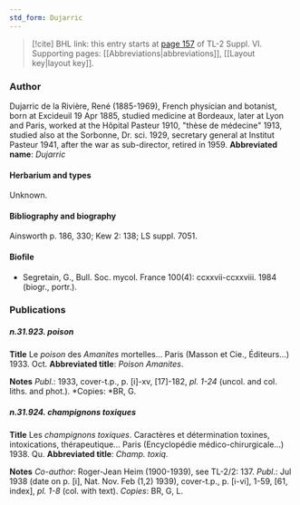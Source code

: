 ```yaml
---
std_form: Dujarric
---
```


> [!cite] BHL link: this entry starts at [page 157](https://www.biodiversitylibrary.org/page/33260145) of TL-2 Suppl. VI.
> Supporting pages: [[Abbreviations|abbreviations]], [[Layout key|layout key]].

### Author

Dujarric de la Rivière, René (1885-1969), French physician and botanist, born at Excideuil 19 Apr 1885, studied medicine at Bordeaux, later at Lyon and Paris, worked at the Hôpital Pasteur 1910, "thèse de médecine" 1913, studied also at the Sorbonne, Dr. sci. 1929, secretary general at Institut Pasteur 1941, after the war as sub-director, retired in 1959. 
**Abbreviated name**: *Dujarric*

#### Herbarium and types

Unknown.

#### Bibliography and biography

Ainsworth p. 186, 330; Kew 2: 138; LS suppl. 7051.

#### Biofile

- Segretain, G., Bull. Soc. mycol. France 100(4): ccxxvii-ccxxviii. 1984 (biogr., portr.).

### Publications

##### n.31.923. poison

**Title**
Le *poison* des *Amanites* mortelles... Paris (Masson et Cie., Éditeurs...) 1933. Oct.
**Abbreviated title**: *Poison Amanites*.

**Notes**
*Publ*.: 1933, cover-t.p., p. \[i\]-xv, \[17\]-182, *pl. 1-24* (uncol. and col. liths. and phot.). *Copies: *BR, G.

##### n.31.924. champignons toxiques

**Title**
Les *champignons toxiques*. Caractères et détermination toxines, intoxications, thérapeutique... Paris (Encyclopédie médico-chirurgicale...) 1938. Qu.
**Abbreviated title**: *Champ. toxiq.*

**Notes**
*Co-author*: Roger-Jean Heim (1900-1939), see TL-2/2: 137.
*Publ*.: Jul 1938 (date on p. \[i\], Nat. Nov. Feb (1,2) 1939), cover-t.p., p. \[i-vi\], 1-59, \[61, index\], *pl. 1-8* (col. with text). *Copies*: BR, G, L.

